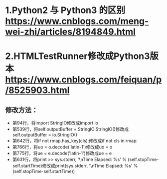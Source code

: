 # 1.Python2 与 Python3 的区别 https://www.cnblogs.com/meng-wei-zhi/articles/8194849.html
# 2.HTMLTestRunner修改成Python3版本 https://www.cnblogs.com/feiquan/p/8525903.html
## 修改方法：
- 第94行，将import StringIO修改成import io
- 第539行，将self.outputBuffer = StringIO.StringIO()修改成self.outputBuffer = io.StringIO()
- 第642行，将if not rmap.has_key(cls):修改成if not cls in rmap:
- 第766行，将uo = o.decode('latin-1')修改成uo = o
- 第775行，将ue = e.decode('latin-1')修改成ue = e
- 第631行，将print >> sys.stderr, '\nTime Elapsed: %s' % (self.stopTime-self.startTime)修改成print(sys.stderr, '\nTime Elapsed: %s' % (self.stopTime-self.startTime))
